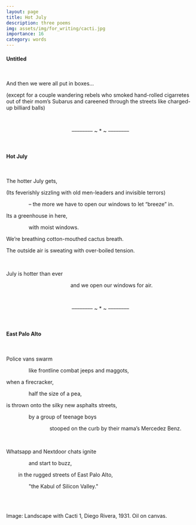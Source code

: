 ```yaml
---
layout: page
title: Hot July 
description: three poems
img: assets/img/for_writing/cacti.jpg
importance: 16
category: words
---
```


#### Untitled
<br/>

And then we were all put in boxes... 

(except for a couple wandering rebels who smoked hand-rolled cigarretes out of their mom’s Subarus and careened through the streets like charged-up billiard balls)

<br/>
<p><center> –––––––– ~ * ~ –––––––– </center></p>
<br/>

#### Hot July
<br/>

The hotter July gets,

(Its feverishly sizzling with old men-leaders and invisible terrors)

&emsp;&emsp;&emsp;&emsp; – the more we have to open our windows to let “breeze” in.

Its a greenhouse in here,

&emsp;&emsp;&emsp;&emsp; with moist windows.

We’re breathing cotton-mouthed cactus breath.

The outside air is sweating with over-boiled tension.

<br/>

July is hotter than ever

&emsp;&emsp;&emsp;&emsp;&emsp;&emsp;&emsp;&emsp;&emsp;&emsp;&emsp;&emsp; and we open our windows for air.


<br/>
<p><center> –––––––– ~ * ~ –––––––– </center></p>
<br/>

#### East Palo Alto
<br/>

Police vans swarm

&emsp;&emsp;&emsp;&emsp; like frontline combat jeeps and maggots,

when a firecracker,

&emsp;&emsp;&emsp;&emsp; half the size of a pea,

is thrown onto the silky new asphalts streets,

&emsp;&emsp;&emsp;&emsp; by a group of teenage boys

&emsp;&emsp;&emsp;&emsp;&emsp;&emsp;&emsp;&emsp; stooped on the curb by their mama’s Mercedez Benz.

<br/>

Whatsapp and Nextdoor chats ignite

&emsp;&emsp;&emsp;&emsp; and start to buzz,

&emsp;&emsp; in the rugged streets of East Palo Alto,

&emsp;&emsp;&emsp;&emsp; "the Kabul of Silicon Valley."


<br/><br/>

Image: Landscape with Cacti 1, Diego Rivera, 1931. Oil on canvas.